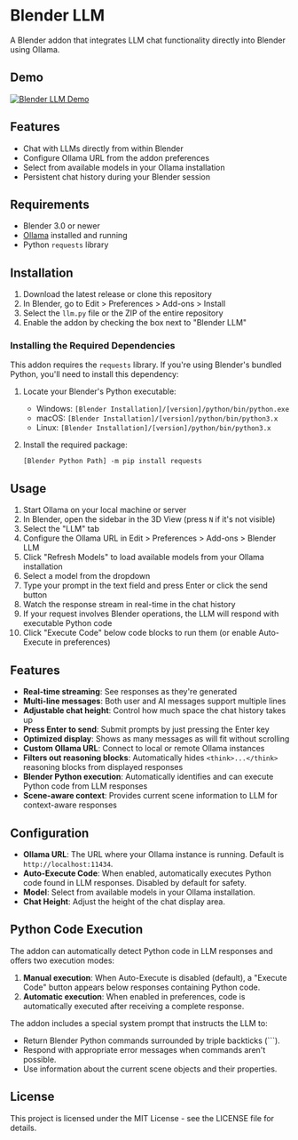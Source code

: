 # Blender LLM

A Blender addon that integrates LLM chat functionality directly into Blender using Ollama.

## Demo

[![Blender LLM Demo](https://img.youtube.com/vi/uvdLHjl3L4Y/0.jpg)](https://youtu.be/uvdLHjl3L4Y)

## Features

- Chat with LLMs directly from within Blender
- Configure Ollama URL from the addon preferences
- Select from available models in your Ollama installation
- Persistent chat history during your Blender session

## Requirements

- Blender 3.0 or newer
- [Ollama](https://ollama.ai/) installed and running
- Python `requests` library

## Installation

1. Download the latest release or clone this repository
2. In Blender, go to Edit > Preferences > Add-ons > Install
3. Select the `llm.py` file or the ZIP of the entire repository
4. Enable the addon by checking the box next to "Blender LLM"

### Installing the Required Dependencies

This addon requires the `requests` library. If you're using Blender's bundled Python, you'll need to install this dependency:

1. Locate your Blender's Python executable:
   - Windows: `[Blender Installation]/[version]/python/bin/python.exe`
   - macOS: `[Blender Installation]/[version]/python/bin/python3.x`
   - Linux: `[Blender Installation]/[version]/python/bin/python3.x`

2. Install the required package:
   ```
   [Blender Python Path] -m pip install requests
   ```

## Usage

1. Start Ollama on your local machine or server
2. In Blender, open the sidebar in the 3D View (press `N` if it's not visible)
3. Select the "LLM" tab
4. Configure the Ollama URL in Edit > Preferences > Add-ons > Blender LLM
5. Click "Refresh Models" to load available models from your Ollama installation
6. Select a model from the dropdown
7. Type your prompt in the text field and press Enter or click the send button
8. Watch the response stream in real-time in the chat history
9. If your request involves Blender operations, the LLM will respond with executable Python code
10. Click "Execute Code" below code blocks to run them (or enable Auto-Execute in preferences)

## Features

- **Real-time streaming**: See responses as they're generated
- **Multi-line messages**: Both user and AI messages support multiple lines
- **Adjustable chat height**: Control how much space the chat history takes up
- **Press Enter to send**: Submit prompts by just pressing the Enter key
- **Optimized display**: Shows as many messages as will fit without scrolling
- **Custom Ollama URL**: Connect to local or remote Ollama instances
- **Filters out reasoning blocks**: Automatically hides `<think>...</think>` reasoning blocks from displayed responses
- **Blender Python execution**: Automatically identifies and can execute Python code from LLM responses
- **Scene-aware context**: Provides current scene information to LLM for context-aware responses

## Configuration

- **Ollama URL**: The URL where your Ollama instance is running. Default is `http://localhost:11434`.
- **Auto-Execute Code**: When enabled, automatically executes Python code found in LLM responses. Disabled by default for safety.
- **Model**: Select from available models in your Ollama installation.
- **Chat Height**: Adjust the height of the chat display area.

## Python Code Execution

The addon can automatically detect Python code in LLM responses and offers two execution modes:

1. **Manual execution**: When Auto-Execute is disabled (default), a "Execute Code" button appears below responses containing Python code.
2. **Automatic execution**: When enabled in preferences, code is automatically executed after receiving a complete response.

The addon includes a special system prompt that instructs the LLM to:
- Return Blender Python commands surrounded by triple backticks (```).
- Respond with appropriate error messages when commands aren't possible.
- Use information about the current scene objects and their properties.

## License

This project is licensed under the MIT License - see the LICENSE file for details.